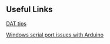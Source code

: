 ## Useful Links

[DAT tips](https://matthewragan.com/2014/05/28/lets-make-this-table-data-move-touchdesigner/)

[Windows serial port issues with Arduino](http://stackoverflow.com/questions/25718779/arduino-nano-avrdude-ser-opensystem-cant-open-device-com1the-system)
